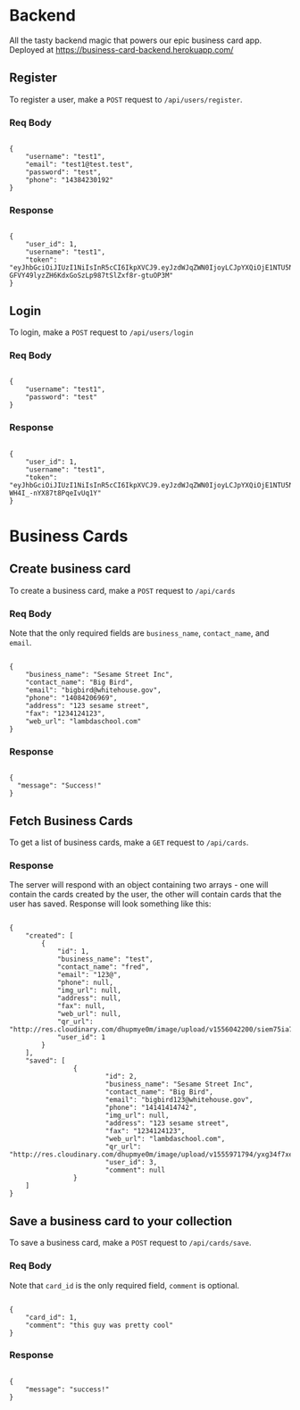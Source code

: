 # Backend
All the tasty backend magic that powers our epic business card app.
Deployed at https://business-card-backend.herokuapp.com/

## Register

To register a user, make a `POST` request to `/api/users/register`.

### Req Body

```

{
	"username": "test1",
	"email": "test1@test.test",
	"password": "test",
	"phone": "14384230192"
}

```

### Response

```

{
    "user_id": 1,
    "username": "test1",
    "token": "eyJhbGciOiJIUzI1NiIsInR5cCI6IkpXVCJ9.eyJzdWJqZWN0IjoyLCJpYXQiOjE1NTU5NTExMDksImV4cCI6MTU1ODU0MzEwOX0.PA-GFVY49lyzZH6KdxGoSzLp987tSlZxf8r-gtuOP3M"
}

```

## Login

To login, make a `POST` request to `/api/users/login`

### Req Body

```

{
	"username": "test1",
	"password": "test"
}

```

### Response

```

{
    "user_id": 1,
    "username": "test1",
    "token": "eyJhbGciOiJIUzI1NiIsInR5cCI6IkpXVCJ9.eyJzdWJqZWN0IjoyLCJpYXQiOjE1NTU5NTEzMjgsImV4cCI6MTU1ODU0MzMyOH0.lbcyCn1Ic5iSvY2FQPWv-WH4I_-nYX87t8PqeIvUq1Y"
}

```

# Business Cards

## Create business card

To create a business card, make a `POST` request to `/api/cards`

### Req Body

Note that the only required fields are `business_name`, `contact_name`, and `email`.

```

{
	"business_name": "Sesame Street Inc",
	"contact_name": "Big Bird",
	"email": "bigbird@whitehouse.gov",
	"phone": "14084206969",
	"address": "123 sesame street",
	"fax": "1234124123",
	"web_url": "lambdaschool.com"
}

```

### Response

```

{
  "message": "Success!"
}

```

## Fetch Business Cards

To get a list of business cards, make a `GET` request to `/api/cards`.

### Response

The server will respond with an object containing two arrays - one will contain the cards created by the user, the other will contain cards that the user has saved. Response will look something like this:

```

{
    "created": [
        {
            "id": 1,
            "business_name": "test",
            "contact_name": "fred",
            "email": "123@",
            "phone": null,
            "img_url": null,
            "address": null,
            "fax": null,
            "web_url": null,
            "qr_url": "http://res.cloudinary.com/dhupmye0m/image/upload/v1556042200/siem75ia7amwfg9dlqjg.png",
            "user_id": 1
        }
    ],
    "saved": [
				{
						"id": 2,
						"business_name": "Sesame Street Inc",
						"contact_name": "Big Bird",
						"email": "bigbird123@whitehouse.gov",
						"phone": "14141414742",
						"img_url": null,
						"address": "123 sesame street",
						"fax": "1234124123",
						"web_url": "lambdaschool.com",
						"qr_url": "http://res.cloudinary.com/dhupmye0m/image/upload/v1555971794/yxg34f7xeijwqgzkdl5z.png",
						"user_id": 3,
						"comment": null
				}
    ]
}

```

## Save a business card to your collection

To save a business card, make a `POST` request to `/api/cards/save`.

### Req Body

Note that `card_id` is the only required field, `comment` is optional.

```

{
	"card_id": 1,
	"comment": "this guy was pretty cool"
}

```

### Response

```

{
    "message": "success!"
}

```
